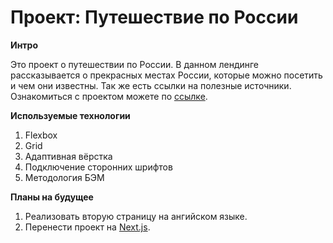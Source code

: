 # Проект: Путешествие по России

**Интро**

Это проект о путешествии по России.
В данном лендинге рассказывается о прекрасных местах России, которые можно посетить и чем они известны. Так же есть ссылки на полезные источники.
Ознакомиться с проектом можете по [ссылке](https://maxooin.github.io/russian-travel/).

**Используемые технологии**
1. Flexbox
2. Grid
3. Адаптивная вёрстка
4. Подключение сторонних шрифтов
5. Методология БЭМ

**Планы на будущее**
1. Реализовать вторую страницу на ангийском языке.
2. Перенести проект на [Next.js](https://nextjs.org/).
